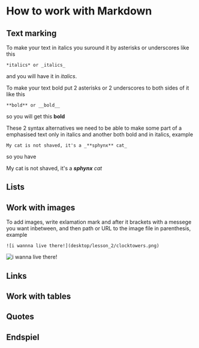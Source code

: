 # How to work with Markdown

## Text marking

To make your text in italics you suround it by asterisks or underscores like this

    *italics* or _italics_

and you will have it in *italics*.

To make your text bold put 2 asterisks or 2 underscores to both sides of it like this

    **bold** or __bold__

so you will get this **bold**

These 2 syntax alternatives we need to be able to make some part of a emphasised text only in italics and another both bold and in italics, example

    My cat is not shaved, it's a _**sphynx** cat_

so you have

My cat is not shaved, it's a _**sphynx** cat_

## Lists

## Work with images

To add images, write exlamation mark and after it brackets with a messege you want inbetween, and then path or URL to the image file in parenthesis, example

    ![i wannna live there!](desktop/lesson_2/clocktowers.png)

![i wanna live there!](clocktowers.png)

## Links

## Work with tables

## Quotes

## Endspiel